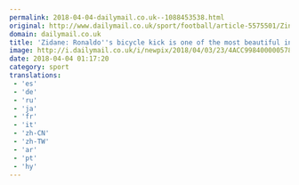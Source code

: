 ```yaml
---
permalink: 2018-04-04-dailymail.co.uk--1088453538.html
original: http://www.dailymail.co.uk/sport/football/article-5575501/Zinedine-Zidane-Cristiano-Ronaldos-bicycle-kick-one-beautiful-goals-history.html?ITO=1490&ns_mchannel=rss&ns_campaign=1490
domain: dailymail.co.uk
title: 'Zidane: Ronaldo''s bicycle kick is one of the most beautiful in history'
image: http://i.dailymail.co.uk/i/newpix/2018/04/03/23/4ACC998400000578-0-image-a-6_1522796299811.jpg
date: 2018-04-04 01:17:20
category: sport
translations: 
 - 'es'
 - 'de'
 - 'ru'
 - 'ja'
 - 'fr'
 - 'it'
 - 'zh-CN'
 - 'zh-TW'
 - 'ar'
 - 'pt'
 - 'hy'
---
```


